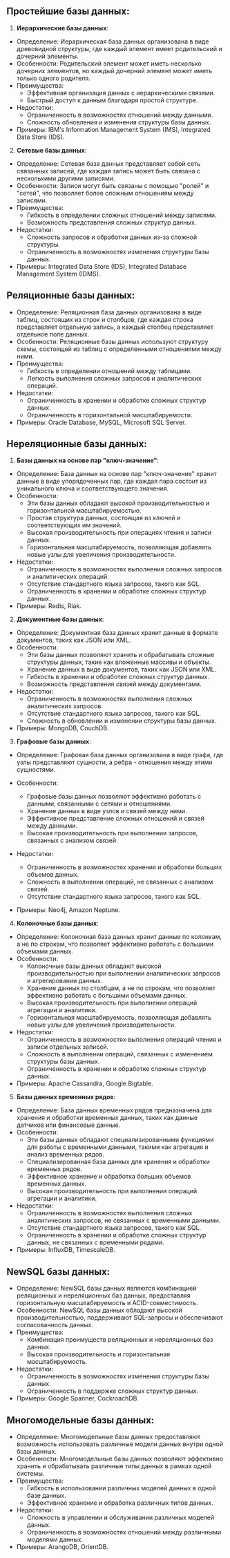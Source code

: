 ## Простейшие базы данных:
1. **Иерархические базы данных**:
- Определение: Иерархическая база данных организована в виде древовидной структуры, где каждый элемент имеет родительский и дочерний элементы.
- Особенности: Родительский элемент может иметь несколько дочерних элементов, но каждый дочерний элемент может иметь только одного родителя.
- Преимущества:
     - Эффективная организация данных с иерархическими связями.
     - Быстрый доступ к данным благодаря простой структуре.
- Недостатки:
     - Ограниченность в возможностях отношений между данными.
     - Сложность обновления и изменения структуры базы данных.
- Примеры: IBM's Information Management System (IMS), Integrated Data Store (IDS).

2. **Сетевые базы данных**:
- Определение: Сетевая база данных представляет собой сеть связанных записей, где каждая запись может быть связана с несколькими другими записями.
- Особенности: Записи могут быть связаны с помощью "ролей" и "сетей", что позволяет более сложным отношениям между записями.
- Преимущества:
     - Гибкость в определении сложных отношений между записями.
     - Возможность представления сложных структур данных.
- Недостатки:
     - Сложность запросов и обработки данных из-за сложной структуры.
     - Ограниченность в возможностях изменения структуры базы данных.
- Примеры: Integrated Data Store (IDS), Integrated Database Management System (IDMS).

## Реляционные базы данных:

- Определение: Реляционная база данных организована в виде таблиц, состоящих из строк и столбцов, где каждая строка представляет отдельную запись, а каждый столбец представляет отдельное поле данных.
- Особенности: Реляционные базы данных используют структуру схемы, состоящей из таблиц с определенными отношениями между ними.
- Преимущества:
     - Гибкость в определении отношений между таблицами.
     - Легкость выполнения сложных запросов и аналитических операций.
- Недостатки:
     - Ограниченность в хранении и обработке сложных структур данных.
     - Ограниченность в горизонтальной масштабируемости.
- Примеры: Oracle Database, MySQL, Microsoft SQL Server.

## Нереляционные базы данных:
1. **Базы данных на основе пар "ключ-значение"**:
- Определение: База данных на основе пар "ключ-значение" хранит данные в виде упорядоченных пар, где каждая пара состоит из уникального ключа и соответствующего значения.
- Особенности: 
    - Эти базы данных обладают высокой производительностью и горизонтальной масштабируемостью.
    - Простая структура данных, состоящая из ключей и соответствующих им значений.
    - Высокая производительность при операциях чтения и записи данных.
    - Горизонтальная масштабируемость, позволяющая добавлять новые узлы для увеличения производительности.
- Недостатки:
  - Ограниченность в возможностях выполнения сложных запросов и аналитических операций.
  - Отсутствие стандартного языка запросов, такого как SQL.
  - Ограниченность в хранении и обработке сложных структур данных.
- Примеры: Redis, Riak.

2. **Документные базы данных**:
- Определение: Документная база данных хранит данные в формате документов, таких как JSON или XML.
- Особенности: 
  - Эти базы данных позволяют хранить и обрабатывать сложные структуры данных, такие как вложенные массивы и объекты.
  - Хранение данных в виде документов, таких как JSON или XML.
  - Гибкость в хранении и обработке сложных структур данных.
  - Возможность представления связей между документами.
- Недостатки:
  - Ограниченность в возможностях выполнения сложных аналитических запросов.
  - Отсутствие стандартного языка запросов, такого как SQL.
  - Сложность в обновлении и изменении структуры базы данных.
- Примеры: MongoDB, CouchDB.

3. **Графовые базы данных**:
- Определение: Графовая база данных организована в виде графа, где узлы представляют сущности, а ребра - отношения между этими сущностями.
- Особенности: 
  - Графовые базы данных позволяют эффективно работать с данными, связанными с сетями и отношениями.
  - Хранение данных в виде узлов и связей между ними.
  - Эффективное представление сложных отношений и связей между данными.
  - Высокая производительность при выполнении запросов, связанных с анализом связей.
- Недостатки:
  - Ограниченность в возможностях хранения и обработки больших объемов данных.
  - Сложность в выполнении операций, не связанных с анализом связей.
  - Отсутствие стандартного языка запросов, такого как SQL.

- Примеры: Neo4j, Amazon Neptune.

4. **Колоночные базы данных**:
- Определение: Колоночная база данных хранит данные по колонкам, а не по строкам, что позволяет эффективно работать с большими объемами данных.
- Особенности: 
  - Колоночные базы данных обладают высокой производительностью при выполнении аналитических запросов и агрегировании данных.
  - Хранение данных по столбцам, а не по строкам, что позволяет эффективно работать с большими объемами данных.
  - Высокая производительность при выполнении операций агрегации и аналитики.
  - Горизонтальная масштабируемость, позволяющая добавлять новые узлы для увеличения производительности.
- Недостатки:
  - Ограниченность в возможностях выполнения операций чтения и записи отдельных записей.
  - Сложность в выполнении операций, связанных с изменением структуры базы данных.
  - Ограниченность в хранении и обработке сложных структур данных.
- Примеры: Apache Cassandra, Google Bigtable.

5. **Базы данных временных рядов**:
- Определение: База данных временных рядов предназначена для хранения и обработки временных данных, таких как данные датчиков или финансовые данные.
- Особенности: 
  - Эти базы данных обладают специализированными функциями для работы с временными данными, такими как агрегация и анализ временных рядов.
  - Специализированная база данных для хранения и обработки временных рядов.
  - Эффективное хранение и обработка больших объемов временных данных.
  - Высокая производительность при выполнении операций агрегации и аналитики.
- Недостатки:
  - Ограниченность в возможностях выполнения сложных аналитических запросов, не связанных с временными данными.
  - Отсутствие стандартного языка запросов, такого как SQL.
  - Ограниченность в хранении и обработке сложных структур данных, не связанных с временными рядами.
- Примеры: InfluxDB, TimescaleDB.

## NewSQL базы данных:
- Определение: NewSQL базы данных являются комбинацией реляционных и нереляционных баз данных, предоставляя горизонтальную масштабируемость и ACID-совместимость.
- Особенности: NewSQL базы данных обладают высокой производительностью, поддерживают SQL-запросы и обеспечивают согласованность данных.
- Преимущества:
     - Комбинация преимуществ реляционных и нереляционных баз данных.
     - Высокая производительность и горизонтальная масштабируемость.
- Недостатки:
     - Ограниченность в возможностях изменения структуры базы данных.
     - Ограниченность в поддержке сложных структур данных.
- Примеры: Google Spanner, CockroachDB.

## Многомодельные базы данных:
- Определение: Многомодельные базы данных предоставляют возможность использовать различные модели данных внутри одной базы данных.
- Особенности: Многомодельные базы данных позволяют эффективно хранить и обрабатывать различные типы данных в рамках одной системы.
- Преимущества:
     - Гибкость в использовании различных моделей данных в одной базе данных.
     - Эффективное хранение и обработка различных типов данных.
- Недостатки:
     - Сложность в управлении и обслуживании различных моделей данных.
     - Ограниченность в возможностях отношений между различными моделями данных.
- Примеры: ArangoDB, OrientDB.
